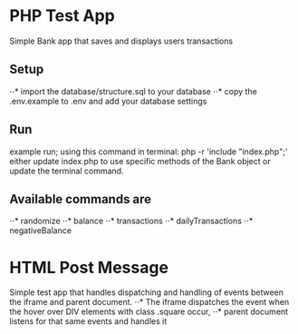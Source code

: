 # PHP Test App
Simple Bank app that saves and displays users transactions

## Setup
⋅⋅* import the database/structure.sql to your database
⋅⋅* copy the .env.example to .env and add your database settings

## Run
example run; using this command in terminal: php -r 'include "index.php";'
either update index.php to use specific methods of the Bank object or update the terminal command.

## Available commands are
⋅⋅* randomize
⋅⋅* balance
⋅⋅* transactions
⋅⋅* dailyTransactions
⋅⋅* negativeBalance

# HTML Post Message
Simple test app that handles dispatching and handling of events between the iframe and parent document.
⋅⋅* The iframe dispatches the event when the hover over DIV elements with class .square occur,
⋅⋅* parent document listens for that same events and handles it